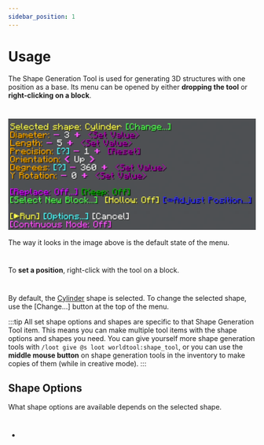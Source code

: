 ```yaml
---
sidebar_position: 1
---
```


# Usage
The Shape Generation Tool is used for generating 3D structures with one position as a base. Its menu can be opened by either **dropping the tool** or **right-clicking on a block**.
#
![The default state of the main Shape Generation Tool menu](img/main_menu.png)

The way it looks in the image above is the default state of the menu.
#
To **set a position**, right-click with the tool on a block.
#
By default, the [Cylinder](cylinder) shape is selected. To change the selected shape, use the ­<MCFont color="green">[Change...]</MCFont> button at the top of the menu.

:::tip
All set shape options and shapes are specific to that Shape Generation Tool item. This means you can make multiple tool items with the shape options and shapes you need. You can give yourself more shape generation tools with `/loot give @s loot worldtool:shape_tool`, or you can use the **middle mouse button** on shape generation tools in the inventory to make copies of them (while in creative mode).
:::

## Shape Options
What shape options are available depends on the selected shape.
#
* 
